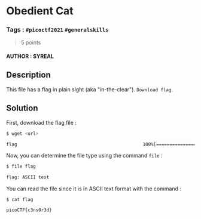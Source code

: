 # Obedient Cat

### Tags : `#picoctf2021` `#generalskills`

> 5 points

#### AUTHOR : SYREAL

## Description

This file has a flag in plain sight (aka "in-the-clear").
`Download flag`.

## Solution

First, download the flag file :

``` bash
$ wget <url>

flag                                               100%[=================>]
```

Now, you can determine the file type using the command `file` :

``` bash
$ file flag

flag: ASCII text
```

  
You can read the file since it is in ASCII text format with the command :

```
$ cat flag

picoCTF{c3ns0r3d}
```